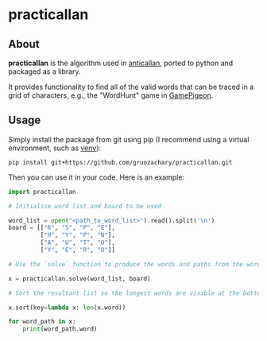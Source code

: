 # practicallan

## About
**practicallan** is the algorithm used in [anticallan](https://github.com/gruozachary/anticallan), ported to python and packaged as a library.

It provides functionality to find all of the valid words that can be traced in a grid of characters, e.g., the "WordHunt" game in [GamePigeon](https://gamepigeonapp.com/).

## Usage
Simply install the package from git using pip (I recommend using a virtual environment, such as [venv](https://docs.python.org/3/library/venv.html)):
```
pip install git+https://github.com/gruozachary/practicallan.git
```
Then you can use it in your code. Here is an example:
```python
import practicallan

# Initialise word list and board to be used

word_list = open("<path_to_word_list>").read().split('\n')
board = [["R", "S", "P", "E"],
         ["H", "Y", "P", "N"],
         ["A", "U", "T", "O"],
         ["Y", "E", "R", "O"]]

# Use the `solve` function to produce the words and paths from the word list and board

x = practicallan.solve(word_list, board)

# Sort the resultant list so the longest words are visible at the bottom of the terminal

x.sort(key=lambda x: len(x.word))

for word_path in x:
    print(word_path.word)
```
